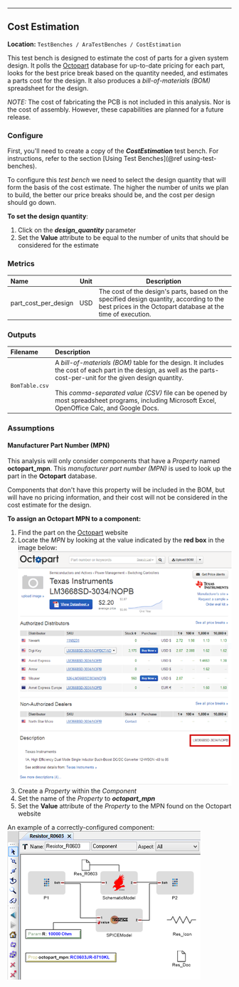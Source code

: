 - - -
## Cost Estimation
**Location:** `TestBenches / AraTestBenches / CostEstimation`

This test bench is designed to estimate the cost of parts for a given system design. It polls the [Octopart](http://www.octopart.com) database for up-to-date pricing for each part, looks for the best price break based on the quantity needed, and estimates a parts cost for the design. It also produces a _bill-of-materials (BOM)_ spreadsheet for the design.

*NOTE:* The cost of fabricating the PCB is not included in this analysis. Nor is the cost of assembly. However, these capabilities are planned for a future release.

### Configure
First, you'll need to create a copy of the ***CostEstimation*** test bench. For instructions, refer to the section [Using Test Benches](@ref using-test-benches).

To configure this _test bench_ we need to select the design quantity that will form the basis of the cost estimate. The higher the number of units we plan to build, the better our price breaks should be, and the cost per design should go down.

**To set the design quantity**:

1. Click on the ***design_quantity*** parameter
2. Set the **Value** attribute to be equal to the number of units that should be considered for the estimate

### Metrics
| Name | Unit | Description |
| :--- | ---- | ----------- |
| part_cost_per_design | USD | The cost of the design's parts, based on the specified design quantity, according to the best prices in the Octopart database at the time of execution.

### Outputs
| Filename | Description |
| :-- | :---------- |
| `BomTable.csv` | A _bill-of-materials (BOM)_ table for the design. It includes the cost of each part in the design, as well as the parts-cost-per-unit for the given design quantity.<br><br>This _comma-separated value (CSV)_ file can be opened by most spreadsheet programs, including Microsoft Excel, OpenOffice Calc, and Google Docs.

### Assumptions

#### Manufacturer Part Number (MPN)
This analysis will only consider components that have a _Property_ named **octopart_mpn**. This _manufacturer part number (MPN)_ is used to look up the part in the **Octopart** database.

Components that don't have this property will be included in the BOM, but will have no pricing information, and their cost will not be considered in the cost estimate for the design.

**To assign an Octopart MPN to a component:**

1. Find the part on the [Octopart](http://www.octopart.com) website
2. Locate the *MPN* by looking at the value indicated by the **red box** in the image below:
    ![](images/11-01-mpn-location.png)
3. Create a _Property_ within the _Component_
4. Set the name of the _Property_ to ***octopart_mpn***
5. Set the **Value** attribute of the _Property_ to the MPN found on the Octopart website

An example of a correctly-configured component:
![](images/11-01-configured-component.png)

